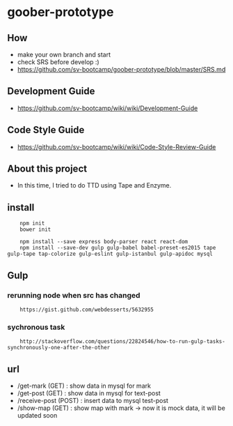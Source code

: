 # goober-prototype

## How
- make your own branch and start
- check SRS before develop :)
- https://github.com/sv-bootcamp/goober-prototype/blob/master/SRS.md

## Development Guide
- https://github.com/sv-bootcamp/wiki/wiki/Development-Guide

## Code Style Guide
- https://github.com/sv-bootcamp/wiki/wiki/Code-Style-Review-Guide

## About this project
- In this time, I tried to do TTD using Tape and Enzyme.

## install

		npm init
		bower init

		npm install --save express body-parser react react-dom
		npm install --save-dev gulp gulp-babel babel-preset-es2015 tape gulp-tape tap-colorize gulp-eslint gulp-istanbul gulp-apidoc mysql 


## Gulp

### rerunning node when src has changed
		https://gist.github.com/webdesserts/5632955

### sychronous task
		http://stackoverflow.com/questions/22824546/how-to-run-gulp-tasks-synchronously-one-after-the-other


## url
* /get-mark (GET) : show data in mysql for mark
* /get-post (GET) : show data in mysql for text-post
* /receive-post (POST) : insert data to mysql test-post
* /show-map (GET) : show map with mark -> now it is mock data, it will be updated soon